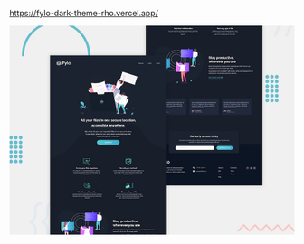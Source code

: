 https://fylo-dark-theme-rho.vercel.app/

![Design preview for the Fylo landing page with dark theme and features grid challenge](./design/desktop-preview.jpg)


